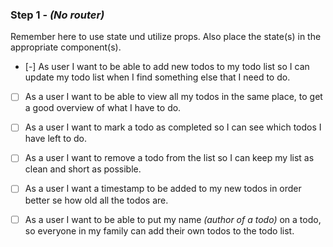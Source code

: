 ### Step 1 - _(No router)_

Remember here to use state und utilize props. Also place the state(s) in the appropriate component(s).

- [-] As user I want to be able to add new todos to my todo list so I can update my todo list when I find something else that I need to do.

- [ ] As a user I want to be able to view all my todos in the same place, to get a good overview of what I have to do.

- [ ] As a user I want to mark a todo as completed so I can see which todos I have left to do.

- [ ] As a user I want to remove a todo from the list so I can keep my list as clean and short as possible.

- [ ] As a user I want a timestamp to be added to my new todos in order better se how old all the todos are.

- [ ] As a user I want to be able to put my name _(author of a todo)_ on a todo, so everyone in my family can add their own todos to the todo list.
